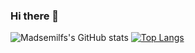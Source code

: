 ### Hi there 👋

![Madsemilfs's GitHub stats](https://github-readme-stats.vercel.app/api?username=madsemilf&count_private=true&show_icons=true&theme=transparent)
[![Top Langs](https://github-readme-stats.vercel.app/api/top-langs/?username=madsemilf&theme=transparent&layout=compact)](https://github.com/madsemilf/github-readme-stats)

<!--
**Madsemilf/madsemilf** is a ✨ _special_ ✨ repository because its `README.md` (this file) appears on your GitHub profile.

Here are some ideas to get you started:

- 🔭 I’m currently working on ...
- 🌱 I’m currently learning ...
- 👯 I’m looking to collaborate on ...
- 🤔 I’m looking for help with ...
- 💬 Ask me about ...
- 📫 How to reach me: ...
- 😄 Pronouns: ...
- ⚡ Fun fact: ...
-->
